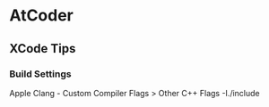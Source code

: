 # AtCoder

## XCode Tips

### Build Settings
Apple Clang - Custom Compiler Flags > Other C++ Flags
-I./include


